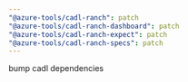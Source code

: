 ```yaml
---
"@azure-tools/cadl-ranch": patch
"@azure-tools/cadl-ranch-dashboard": patch
"@azure-tools/cadl-ranch-expect": patch
"@azure-tools/cadl-ranch-specs": patch
---
```


bump cadl dependencies
